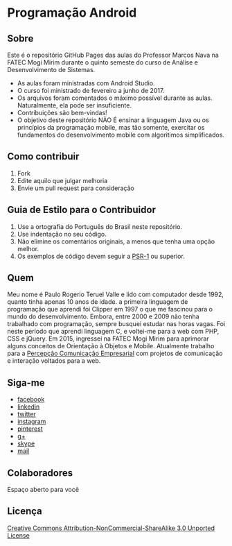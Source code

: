 # Programação Android

## Sobre

Este é o repositório GitHub Pages das aulas do Professor Marcos Nava na FATEC Mogi Mirim durante o quinto semeste do curso de Análise e Desenvolvimento de Sistemas. 

* As aulas foram ministradas com Android Studio.
* O curso foi ministrado de fevereiro a junho de 2017.
* Os arquivos foram comentados o máximo possível durante as aulas. Naturalmente, ela pode ser insuficiente.
* Contribuições são bem-vindas!
* O objetivo deste repositório NÃO É ensinar a linguagem Java ou os princípios da programação mobile, mas tão somente, exercitar os fundamentos do desenvolvimento mobile com algoritimos simplificados.

## Como contribuir

1. Fork
2. Edite aquilo que julgar melhoria
3. Envie um pull request para consideração

## Guia de Estilo para o Contribuidor

1. Use a ortografia do Português do Brasil neste repositório.
2. Use indentação no seu código.
3. Não elimine os comentários originais, a menos que tenha uma opção melhor.
4. Os exemplos de código devem seguir a [PSR-1](http://www.php-fig.org/psr/psr-1/) ou superior.

## Quem

Meu nome é Paulo Rogerio Teruel Valle e lido com computador desde 1992, quanto tinha apenas 10 anos de idade. a primeira linguagem de programação que aprendi foi Clipper em 1997 o que me fascinou para o mundo do desenvolvimento. Embora, entre 2000 e 2009 não tenha trabalhado com programação, sempre busquei estudar nas horas vagas. Foi neste período que aprendi linguagem C, e voltei-me para a web com PHP, CSS e jQuery. Em 2015, ingressei na FATEC Mogi Mirim para aprimorar alguns conceitos de Orientação à Objetos e Mobile. Atualmente trabalho para a [Percepção Comunicação Empresarial](http://www.mundopercepcao.com.br/) com projetos de comunicação e interação voltados para a web.

## Siga-me

* [facebook](https://www.facebook.com/paulortvalle)
* [linkedin](https://www.linkedin.com/in/paulortvalle/)
* [twitter](https://twitter.com/paulortvalle)
* [instagram](https://www.instagram.com/paulortvalle/)
* [pinterest](https://br.pinterest.com/paulortvalle/)
* [g+](https://plus.google.com/112070815800309233945)
* [skype](paulopercepcao)
* [mail](mailto://paulortvalle@gmail.com)


## Colaboradores

Espaço aberto para você

## Licença

[Creative Commons Attribution-NonCommercial-ShareAlike 3.0 Unported License](http://creativecommons.org/licenses/by-nc-sa/3.0/)
